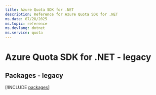 ```yaml
---
title: Azure Quota SDK for .NET
description: Reference for Azure Quota SDK for .NET
ms.date: 07/28/2025
ms.topic: reference
ms.devlang: dotnet
ms.service: quota
---
```

# Azure Quota SDK for .NET - legacy
## Packages - legacy
[!INCLUDE [packages](quota-index.md)]